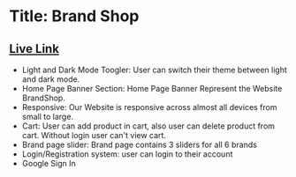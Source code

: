 # Title: Brand Shop
## [Live Link](https://brand-shop-app.web.app)

- Light and Dark Mode Toogler: User can switch their theme between light and dark mode.
- Home Page Banner Section: Home Page Banner Represent the Website BrandShop.
- Responsive: Our Website is responsive across almost all devices from small to large.
- Cart: User can add product in cart, also user can delete product from cart. Without login user can't view cart.
- Brand page slider: Brand page contains 3 sliders for all 6 brands
- Login/Registration system: user can login to their account
- Google Sign In